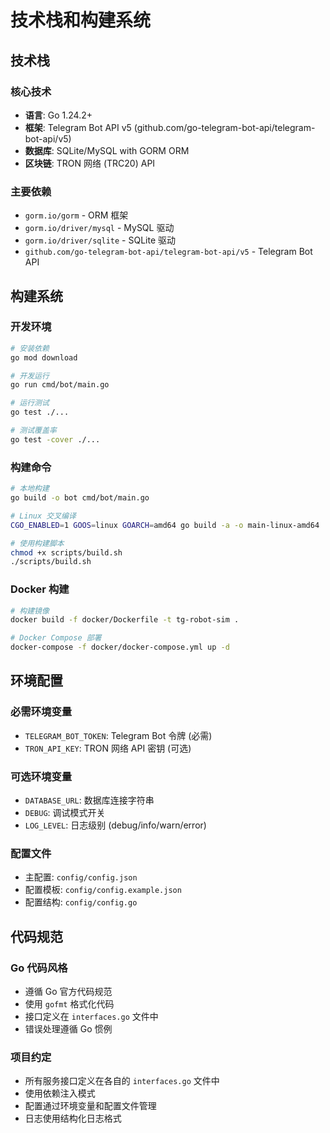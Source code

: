 # 技术栈和构建系统

## 技术栈

### 核心技术
- **语言**: Go 1.24.2+
- **框架**: Telegram Bot API v5 (github.com/go-telegram-bot-api/telegram-bot-api/v5)
- **数据库**: SQLite/MySQL with GORM ORM
- **区块链**: TRON 网络 (TRC20) API

### 主要依赖
- `gorm.io/gorm` - ORM 框架
- `gorm.io/driver/mysql` - MySQL 驱动
- `gorm.io/driver/sqlite` - SQLite 驱动
- `github.com/go-telegram-bot-api/telegram-bot-api/v5` - Telegram Bot API

## 构建系统

### 开发环境
```bash
# 安装依赖
go mod download

# 开发运行
go run cmd/bot/main.go

# 运行测试
go test ./...

# 测试覆盖率
go test -cover ./...
```

### 构建命令
```bash
# 本地构建
go build -o bot cmd/bot/main.go

# Linux 交叉编译
CGO_ENABLED=1 GOOS=linux GOARCH=amd64 go build -a -o main-linux-amd64 ./cmd/bot/main.go

# 使用构建脚本
chmod +x scripts/build.sh
./scripts/build.sh
```

### Docker 构建
```bash
# 构建镜像
docker build -f docker/Dockerfile -t tg-robot-sim .

# Docker Compose 部署
docker-compose -f docker/docker-compose.yml up -d
```

## 环境配置

### 必需环境变量
- `TELEGRAM_BOT_TOKEN`: Telegram Bot 令牌 (必需)
- `TRON_API_KEY`: TRON 网络 API 密钥 (可选)

### 可选环境变量
- `DATABASE_URL`: 数据库连接字符串
- `DEBUG`: 调试模式开关
- `LOG_LEVEL`: 日志级别 (debug/info/warn/error)

### 配置文件
- 主配置: `config/config.json`
- 配置模板: `config/config.example.json`
- 配置结构: `config/config.go`

## 代码规范

### Go 代码风格
- 遵循 Go 官方代码规范
- 使用 `gofmt` 格式化代码
- 接口定义在 `interfaces.go` 文件中
- 错误处理遵循 Go 惯例

### 项目约定
- 所有服务接口定义在各自的 `interfaces.go` 文件中
- 使用依赖注入模式
- 配置通过环境变量和配置文件管理
- 日志使用结构化日志格式